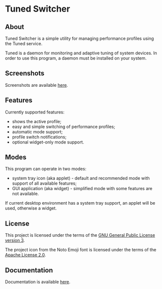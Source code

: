# Tuned Switcher

## About

Tuned Switcher is a simple utility for managing performance profiles using the Tuned service.

Tuned is a daemon for monitoring and adaptive tuning of system devices. In order to use this program, a daemon must be installed on your system.

## Screenshots

Screenshots are available [here](docs/screenshots.md).

## Features

Currently supported features:

  * shows the active profile;
  * easy and simple switching of performance profiles;
  * automatic mode support;
  * profile switch notifications;
  * optional widget-only mode support.

## Modes

This program can operate in two modes:

  * system tray icon (aka applet) - default and recommended mode with support of all available features;
  * GUI application (aka widget) - simplified mode with some features are not available.

If current desktop environment has a system tray support, an applet will be used, otherwise a widget.

## License

This project is licensed under the terms of the [GNU General Public License version 3](LICENSE).

The project icon from the Noto Emoji font is licensed under the terms of the [Apache License 2.0](licenses/noto-emoji.LICENSE.txt).

## Documentation

Documentation is available [here](docs/README.md).
